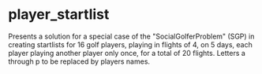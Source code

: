 # player_startlist
Presents a solution for a special case of the "SocialGolferProblem" (SGP) in creating startlists for 16 golf players,
playing in flights of 4, on 5 days, each player playing another player only once, for a total of 20 flights.
Letters a through p to be replaced by players names.
